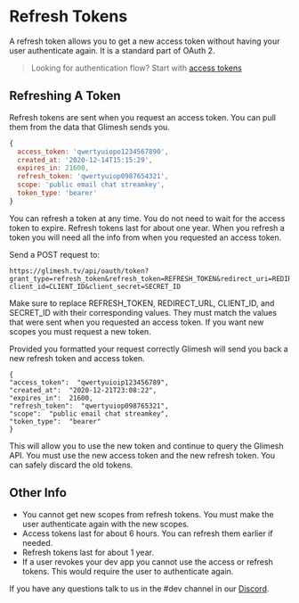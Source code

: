 # Refresh Tokens

A refresh token allows you to get a new access token without having your user authenticate again. It is a standard part of OAuth 2.

> Looking for authentication flow? Start with [access tokens](/api-docs/docs/authentication/accesstoken/accesstoken/)


## Refreshing A Token

Refresh tokens are sent when you request an access token. You can pull them from the data that Glimesh sends you.
```js
{
  access_token: 'qwertyuiopo1234567890',
  created_at: '2020-12-14T15:15:29',
  expires_in: 21600,
  refresh_token: 'qwertyuiop0987654321',
  scope: 'public email chat streamkey',
  token_type: 'bearer'
}
```

You can refresh a token at any time. You do not need to wait for the access token to expire. Refresh tokens last for about one year. When you refresh a token you will need all the info from when you requested an access token.

Send a POST request to:

```
https://glimesh.tv/api/oauth/token?grant_type=refresh_token&refresh_token=REFRESH_TOKEN&redirect_uri=REDIRECT_URL&
client_id=CLIENT_ID&client_secret=SECRET_ID
```

Make sure to replace REFRESH_TOKEN, REDIRECT_URL, CLIENT_ID, and SECRET_ID with their corresponding values. They must match the values that were sent when you requested an access token. If you want new scopes you must request a new token.

Provided you formatted your request correctly Glimesh will send you back a new refresh token and access token.
```JS
{
"access_token":  "qwertyuioip123456789",
"created_at":  "2020-12-21T23:08:22",
"expires_in":  21600,
"refresh_token":  "qwertyuiop098765321",
"scope":  "public email chat streamkey",
"token_type":  "bearer"
}
```

This will allow you to use the new token and continue to query the Glimesh API. You must use the new access token and the new refresh token. You can safely discard the old tokens.

## Other Info

 - You cannot get new scopes from refresh tokens. You must make the user authenticate again with the new scopes.
 - Access tokens last for about 6 hours. You can refresh them earlier if needed.
 - Refresh tokens last for about 1 year.
 - If a user revokes your dev app you cannot use the access or refresh tokens. This would require the user to authenticate again.

If you have any questions talk to us in the #dev channel in our [Discord](https://discord.gg/Glimesh).